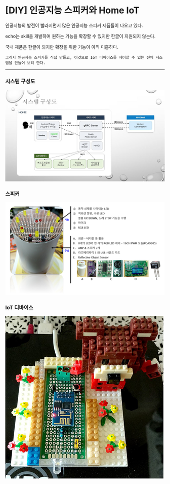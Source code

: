[DIY] 인공지능 스피커와 Home IoT
================================

인공지능의 발전이 빨라지면서 많은 인공지능 스피커 제품들이 나오고 있다.

echo는 skill을 개발하여 원하는 기능을 확장할 수 있지만 한글이 지원되지 않는다.

국내 제품은 한글이 되지만 확장을 위한 기능이 아직 미흡하다.

    그래서 인공지능 스피커를 직접 만들고, 이것으로 IoT 디바이스를 제어할 수 있는 전체 시스템을 만들어 보려 한다.

***

### 시스템 구성도

![Alt text](/doc/images/system.jpg "System")


### 스피커

![Alt text](/doc/images/pic.jpg "Speaker")


### IoT 디바이스

![Alt text](/doc/images/ir.jpg "IR")
